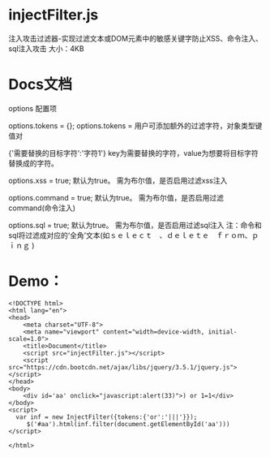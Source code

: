 # injectFilter.js
注入攻击过滤器-实现过滤文本或DOM元素中的敏感关键字防止XSS、命令注入、sql注入攻击
大小：4KB

# Docs文档
options 配置项

options.tokens = {}; 
options.tokens = 用户可添加额外的过滤字符，对象类型键值对

{'需要替换的目标字符':'字符1'} 
key为需要替换的字符，value为想要将目标字符替换成的字符。

options.xss = true; 
默认为true。 需为布尔值，是否启用过滤xss注入

options.command = true;
默认为true。 需为布尔值，是否启用过滤command(命令注入)

options.sql = true;
默认为true。 需为布尔值，是否启用过滤sql注入
注：命令和sql将过滤成对应的‘全角’文本(如ｓｅｌｅｃｔ　、ｄｅｌｅｔｅ　ｆｒｏｍ、ｐｉｎｇ )

# Demo：
```
<!DOCTYPE html>
<html lang="en">
<head>
    <meta charset="UTF-8">
    <meta name="viewport" content="width=device-width, initial-scale=1.0">
    <title>Document</title>
    <script src="injectFilter.js"></script>
    <script src="https://cdn.bootcdn.net/ajax/libs/jquery/3.5.1/jquery.js"></script>
</head>
<body>
    <div id='aa' onclick="javascript:alert(33)">) or 1=1</div>
</body>
<script>
  var inf = new InjectFilter({tokens:{'or':'|||'}});
     $('#aa').html(inf.filter(document.getElementById('aa')))
</script>

</html>
```

